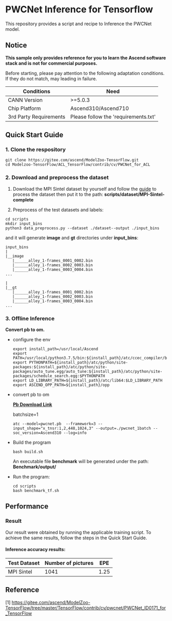 

# PWCNet Inference for Tensorflow 

This repository provides a script and recipe to Inference the PWCNet model.

## Notice
**This sample only provides reference for you to learn the Ascend software stack and is not for commercial purposes.**

Before starting, please pay attention to the following adaptation conditions. If they do not match, may leading in failure.

| Conditions | Need |
| --- | --- |
| CANN Version | >=5.0.3 |
| Chip Platform| Ascend310/Ascend710 |
| 3rd Party Requirements| Please follow the 'requirements.txt' |

## Quick Start Guide

### 1. Clone the respository

```shell
git clone https://gitee.com/ascend/ModelZoo-TensorFlow.git
cd Modelzoo-TensorFlow/ACL_TensorFlow/contrib/cv/PWCNet_for_ACL
```

### 2. Download and preprocess the dataset

1. Download the  MPI Sintel dataset by yourself and follow the [guide](https://github.com/philferriere/tfoptflow) to process the dataset then put it to the path: **scripts/dataset/MPI-Sintel-complete**

2. Preprocess of the test datasets and labels:
```
cd scripts
mkdir input_bins
python3 data_preprocess.py --dataset ./dataset--output ./input_bins
```
and it will generate **image** and **gt** directories under **input_bins**:
```
input_bins
|
|__image
   |______alley_1-frames_0001_0002.bin
   |______alley_1-frames_0002_0003.bin
   |______alley_1-frames_0003_0004.bin
...

|
|__gt
   |______alley_1-frames_0001_0002.bin
   |______alley_1-frames_0002_0003.bin
   |______alley_1-frames_0003_0004.bin
...

```

### 3. Offline Inference

**Convert pb to om.**

- configure the env

  ```
  export install_path=/usr/local/Ascend
  export PATH=/usr/local/python3.7.5/bin:${install_path}/atc/ccec_compiler/bin:${install_path}/atc/bin:$PATH
  export PYTHONPATH=${install_path}/atc/python/site-packages:${install_path}/atc/python/site-packages/auto_tune.egg/auto_tune:${install_path}/atc/python/site-packages/schedule_search.egg:$PYTHONPATH
  export LD_LIBRARY_PATH=${install_path}/atc/lib64:$LD_LIBRARY_PATH
  export ASCEND_OPP_PATH=${install_path}/opp
  ```

- convert pb to om
  
  [**Pb Download Link**](https://modelzoo-train-atc.obs.cn-north-4.myhuaweicloud.com/006_train_backup/PWCNet_tf_wosaisai/offline_infer/pwcnet.pb)

  batchsize=1

  ```
  atc --model=pwcnet.pb  --framework=3 --input_shape="x_tnsr:1,2,448,1024,3" --output=./pwcnet_1batch --soc_version=Ascend310 --log=info
  ```

- Build the program

  ```
  bash build.sh
  ```
  An executable file **benchmark** will be generated under the path: **Benchmark/output/**

- Run the program:

  ```
  cd scripts
  bash benchmark_tf.sh
  ```



## Performance

### Result

Our result were obtained by running the applicable training script. To achieve the same results, follow the steps in the Quick Start Guide.

#### Inference accuracy results:

| Test Dataset | Number of pictures | EPE |
|--------------|-------------------|-------------------|
| MPI Sintel          | 1041             | 1.25             |

## Reference
[1] https://gitee.com/ascend/ModelZoo-TensorFlow/tree/master/TensorFlow/contrib/cv/pwcnet/PWCNet_ID0171_for_TensorFlow
